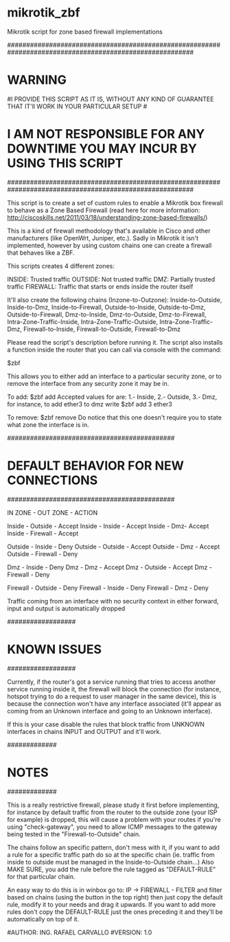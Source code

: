 # mikrotik_zbf

Mikrotik script for zone based firewall implementations 

#########################################################################################################
#                                          WARNING                                                      #
#I PROVIDE THIS SCRIPT AS IT IS, WITHOUT ANY KIND OF GUARANTEE THAT IT'll WORK IN YOUR PARTICULAR SETUP #
#           I AM NOT RESPONSIBLE FOR ANY DOWNTIME YOU MAY INCUR BY USING THIS SCRIPT                    #
#########################################################################################################

This script is to create a set of custom rules to enable a Mikrotik box firewall to behave as a Zone Based Firewall (read here for more information: http://ciscoskills.net/2011/03/18/understanding-zone-based-firewalls/) 

This is a kind of firewall methodology that's available in Cisco and other manufacturers (like OpenWrt, Juniper, etc.). Sadly in Mikrotik it isn't implemented, however by using custom chains one can create a firewall that behaves like a ZBF. 

This scripts creates 4 different zones:

INSIDE: Trusted traffic
OUTSIDE: Not trusted traffic 
DMZ: Partially trusted traffic 
FIREWALL: Traffic that starts or ends inside the router itself 

It'll also create the following chains (Inzone-to-Outzone):
Inside-to-Outside, Inside-to-Dmz, Inside-to-Firewall, Outside-to-Inside, Outside-to-Dmz, Outside-to-Firewall, Dmz-to-Inside, Dmz-to-Outside, Dmz-to-Firewall, Intra-Zone-Traffic-Inside, Intra-Zone-Traffic-Outside, Intra-Zone-Traffic-Dmz, Firewall-to-Inside, Firewall-to-Outside, Firewall-to-Dmz

Please read the script's description before running it. 
The script also installs a function inside the router that you can call via console with the command:

$zbf 

This allows you to either add an interface to a particular security zone, or to remove the interface from any security zone it may be in. 

To add: $zbf add <zone> <interface>
Accepted values for <zone> are: 1.- Inside, 2.- Outside, 3.- Dmz, for instance, to add ether3 to dmz write $zbf add 3 ether3

To remove: $zbf remove <interface>
Do notice that this one doesn't require you to state what zone the interface is in. 

############################################
#   DEFAULT BEHAVIOR FOR NEW CONNECTIONS   #
############################################

IN ZONE - OUT ZONE - ACTION

Inside - Outside - Accept
Inside - Inside - Accept
Inside - Dmz- Accept
Inside - Firewall - Accept 

Outside - Inside - Deny
Outside - Outside - Accept
Outside - Dmz - Accept
Outside - Firewall - Deny

Dmz - Inside - Deny
Dmz - Dmz - Accept
Dmz - Outside - Accept
Dmz - Firewall - Deny

Firewall - Outside - Deny
Firewall - Inside - Deny
Firewall - Dmz - Deny

Traffic coming from an interface with no security context in either forward, input and output is automatically dropped 

##################
#  KNOWN ISSUES  #
##################

Currently, if the router's got a service running that tries to access another service running inside it, the firewall will block the connection (for instance, hotspot trying to do a request to user manager in the same device), this is because the connection won't have any interface associated (it'll appear as coming from an Unknown interface and going to an Unknown interface).

If this is your case disable the rules that block traffic from UNKNOWN interfaces in chains INPUT and OUTPUT and it'll work. 

#############
#   NOTES   #
#############

This is a really restrictive firewall, please study it first before implementing, for instance by default traffic from the router to the outside zone (your ISP for example) is dropped, this will cause a problem with your routes if you're using "check-gateway", you need to allow ICMP messages to the gateway being tested in the "Firewall-to-Outside" chain.

The chains follow an specific pattern, don't mess with it, if you want to add a rule for a specific traffic path do so at the specific chain (ie. traffic from inside to outside must be managed in the Inside-to-Outside chain...) Also MAKE SURE, you add the rule before the rule tagged as "DEFAULT-RULE" for that particular chain. 

An easy way to do this is in winbox go to: IP -> FIREWALL - FILTER and filter based on chains (using the button in the top right) then just copy the default rule, modify it to your needs and drag it upwards. If you want to add more rules don't copy the DEFAULT-RULE just the ones preceding it and they'll be automatically on top of it. 

#AUTHOR: ING. RAFAEL CARVALLO
#VERSION: 1.0

